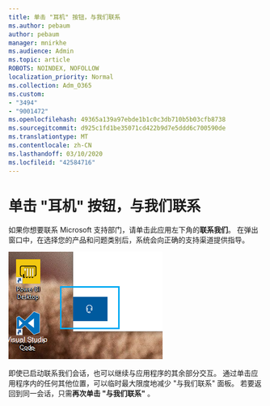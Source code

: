 ```yaml
---
title: 单击 "耳机" 按钮，与我们联系
ms.author: pebaum
author: pebaum
manager: mnirkhe
ms.audience: Admin
ms.topic: article
ROBOTS: NOINDEX, NOFOLLOW
localization_priority: Normal
ms.collection: Adm_O365
ms.custom:
- "3494"
- "9001472"
ms.openlocfilehash: 49365a139a97ebde1b1c0c3db710b5b03cfb8738
ms.sourcegitcommit: d925c1fd1be35071cd422b9d7e5ddd6c700590de
ms.translationtype: MT
ms.contentlocale: zh-CN
ms.lasthandoff: 03/10/2020
ms.locfileid: "42584716"
---
```

# <a name="contact-us-by-clicking-the-headphone-button"></a>单击 "耳机" 按钮，与我们联系

如果你想要联系 Microsoft 支持部门，请单击此应用左下角的**联系我们**。 在弹出窗口中，在选择您的产品和问题类别后，系统会向正确的支持渠道提供指导。

![通过单击耳机图标与我们联系。](media/contact-us-headphone-icon.png)

即使已启动联系我们会话，也可以继续与应用程序的其余部分交互。 通过单击应用程序内的任何其他位置，可以临时最大限度地减少 "与我们联系" 面板。 若要返回到同一会话，只需**再次单击 "与我们联系"** 。
